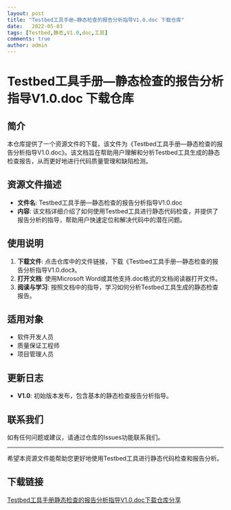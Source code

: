 ```yaml
---
layout: post
title: "Testbed工具手册—静态检查的报告分析指导V1.0.doc 下载仓库"
date:   2022-05-03
tags: [Testbed,静态,V1.0,doc,工具]
comments: true
author: admin
---
```

# Testbed工具手册—静态检查的报告分析指导V1.0.doc 下载仓库

## 简介

本仓库提供了一个资源文件的下载，该文件为《Testbed工具手册—静态检查的报告分析指导V1.0.doc》。该文档旨在帮助用户理解和分析Testbed工具生成的静态检查报告，从而更好地进行代码质量管理和缺陷检测。

## 资源文件描述

- **文件名**: Testbed工具手册—静态检查的报告分析指导V1.0.doc
- **内容**: 该文档详细介绍了如何使用Testbed工具进行静态代码检查，并提供了报告分析的指导，帮助用户快速定位和解决代码中的潜在问题。

## 使用说明

1. **下载文件**: 点击仓库中的文件链接，下载《Testbed工具手册—静态检查的报告分析指导V1.0.doc》。
2. **打开文档**: 使用Microsoft Word或其他支持.doc格式的文档阅读器打开文件。
3. **阅读与学习**: 按照文档中的指导，学习如何分析Testbed工具生成的静态检查报告。

## 适用对象

- 软件开发人员
- 质量保证工程师
- 项目管理人员

## 更新日志

- **V1.0**: 初始版本发布，包含基本的静态检查报告分析指导。

## 联系我们

如有任何问题或建议，请通过仓库的Issues功能联系我们。

---

希望本资源文件能帮助您更好地使用Testbed工具进行静态代码检查和报告分析。

## 下载链接

[Testbed工具手册静态检查的报告分析指导V1.0.doc下载仓库分享](https://pan.quark.cn/s/0e2f2ff94219)